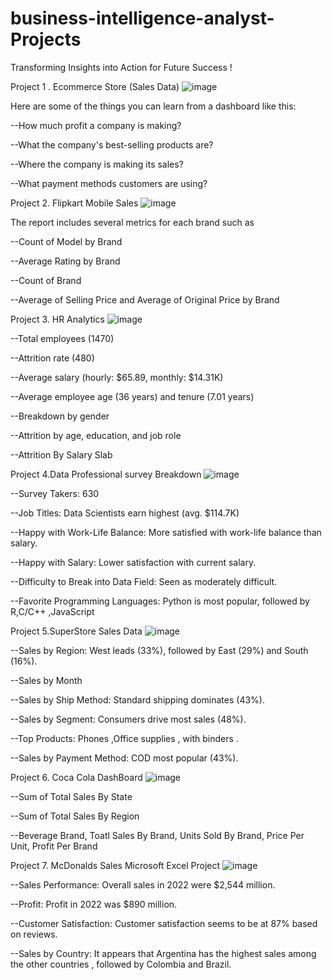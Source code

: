 # business-intelligence-analyst-Projects
Transforming Insights into Action for Future Success !

Project 1 . Ecommerce Store (Sales Data)
![image](https://github.com/Harshjethwa2003/Data-Analyst-Projects/assets/139225446/41e78d59-c818-4380-9ed0-77f37dfc9bf1)

Here are some of the things you can learn from a dashboard like this:

--How much profit a company is making?

--What the company's best-selling products are?

--Where the company is making its sales?

--What payment methods customers are using?



Project 2. Flipkart Mobile Sales
![image](https://github.com/Harshjethwa2003/Data-Analyst-Projects/assets/139225446/cde8e2e5-a133-4faf-b14d-7fee92fcc7d1)

The report includes several metrics for each brand such as

--Count of Model by Brand

--Average Rating by Brand 

--Count of Brand 

--Average of Selling Price and Average of Original Price by Brand



Project 3. HR Analytics
![image](https://github.com/Harshjethwa2003/Data-Analyst-Projects/assets/139225446/0c60431d-80be-485f-bc60-615938100630)

--Total employees (1470)

--Attrition rate (480)

--Average salary (hourly: $65.89, monthly: $14.31K)

--Average employee age (36 years) and tenure (7.01 years)

--Breakdown by gender

--Attrition by age, education, and job role

--Attrition By Salary Slab



Project 4.Data Professional survey Breakdown
![image](https://github.com/Harshjethwa2003/Data-Analyst-Projects/assets/139225446/7fe622a1-fb09-44ce-8630-822a0407c053)

--Survey Takers: 630

--Job Titles: Data Scientists earn highest (avg. $114.7K) 

--Happy with Work-Life Balance: More satisfied with work-life balance than salary.

--Happy with Salary: Lower satisfaction with current salary.

--Difficulty to Break into Data Field: Seen as moderately difficult.

--Favorite Programming Languages: Python is most popular, followed by R,C/C++ ,JavaScript


Project 5.SuperStore Sales Data
![image](https://github.com/Harshjethwa2003/Data-Analyst-Projects/assets/139225446/1f508f76-b9b2-44eb-8b8c-c3b598b50001)

--Sales by Region: West leads (33%), followed by East (29%) and South (16%).

--Sales by Month

--Sales by Ship Method: Standard shipping dominates (43%).

--Sales by Segment: Consumers drive most sales (48%).

--Top Products: Phones ,Office supplies , with binders .

--Sales by Payment Method: COD most popular (43%).


Project 6. Coca Cola DashBoard
![image](https://github.com/Harshjethwa2003/Data-Analyst-Projects/assets/139225446/d086a831-517c-440c-87cb-92e2ccad542c)

--Sum of Total Sales By State

--Sum of Total Sales By Region

--Beverage Brand, Toatl Sales By Brand, Units Sold By Brand, Price Per Unit, Profit Per Brand


Project 7. McDonalds Sales Microsoft Excel Project
![image](https://github.com/Harshjethwa2003/Data-Analyst-Projects/assets/139225446/c4e98e76-be80-476e-8142-a07b9c34060b)

--Sales Performance: Overall sales in 2022 were $2,544 million. 

--Profit: Profit in 2022 was $890 million.

--Customer Satisfaction: Customer satisfaction seems to be at 87% based on reviews.

--Sales by Country: It appears that Argentina has the highest sales among the other countries , followed by Colombia and Brazil.



